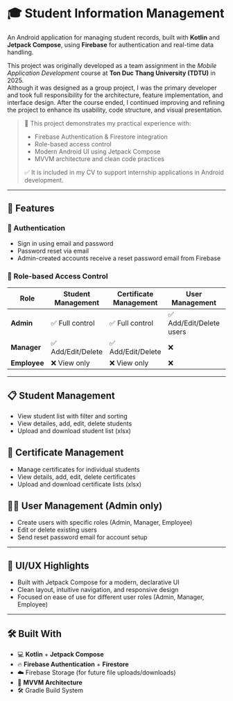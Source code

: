 # 🎓 Student Information Management

An Android application for managing student records, built with **Kotlin** and **Jetpack Compose**, using **Firebase** for authentication and real-time data handling.

This project was originally developed as a team assignment in the *Mobile Application Development* course at **Ton Duc Thang University (TDTU)** in 2025.  
Although it was designed as a group project, I was the primary developer and took full responsibility for the architecture, feature implementation, and interface design. After the course ended, I continued improving and refining the project to enhance its usability, code structure, and visual presentation.

> 📌 This project demonstrates my practical experience with:
> - Firebase Authentication & Firestore integration  
> - Role-based access control  
> - Modern Android UI using Jetpack Compose  
> - MVVM architecture and clean code practices  
>
> ✅ It is included in my CV to support internship applications in Android development.

---

## 🚀 Features

### 🔐 Authentication
- Sign in using email and password
- Password reset via email
- Admin-created accounts receive a reset password email from Firebase

### 👥 Role-based Access Control

| Role      | Student Management | Certificate Management | User Management | Avatar Update |
|-----------|--------------------|-------------------------|-----------------|---------------|
| **Admin**   | ✅ Full control     | ✅ Full control          | ✅ Add/Edit/Delete users | ✅ |
| **Manager** | ✅ Add/Edit/Delete | ✅ Add/Edit/Delete       | ❌               | ✅ |
| **Employee**| ❌ View only       | ❌ View only             | ❌               | ✅ |

---

## 📋 Student Management

- View student list with filter and sorting
- View detailes, add, edit, delete students
- Upload and download student list (xlsx)

## 🏅 Certificate Management

- Manage certificates for individual students
- View details, add, edit, delete certificates
- Upload and download certificate lists (xlsx)

## 👨‍💼 User Management (Admin only)

- Create users with specific roles (Admin, Manager, Employee)
- Edit or delete existing users
- Send reset password email for account setup

---

## 🎨 UI/UX Highlights

- Built with Jetpack Compose for a modern, declarative UI
- Clean layout, intuitive navigation, and responsive design
- Focused on ease of use for different user roles (Admin, Manager, Employee)

---

## 🛠️ Built With

- 💻 **Kotlin** + **Jetpack Compose**
- 🔥 **Firebase Authentication** + **Firestore**
- ☁️ Firebase Storage (for future file uploads/downloads)
- 🧩 **MVVM Architecture**
- 🛠️ Gradle Build System
